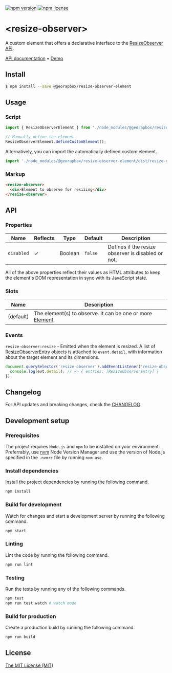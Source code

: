 [![npm version](https://img.shields.io/npm/v/@georapbox/resize-observer-element.svg)](https://www.npmjs.com/package/@georapbox/resize-observer-element)
[![npm license](https://img.shields.io/npm/l/@georapbox/resize-observer-element.svg)](https://www.npmjs.com/package/@georapbox/resize-observer-element)

[demo]: https://georapbox.github.io/resize-observer-element/
[license]: https://github.com/georapbox/resize-observer-element/blob/main/LICENSE
[changelog]: https://github.com/georapbox/resize-observer-element/blob/main/CHANGELOG.md

# &lt;resize-observer&gt;

A custom element that offers a declarative interface to the [ResizeObserver API](https://developer.mozilla.org/docs/Web/API/ResizeObserver).

[API documentation](#api) &bull; [Demo][demo]

## Install

```sh
$ npm install --save @georapbox/resize-observer-element
```

## Usage

### Script

```js
import { ResizeObserverElement } from './node_modules/@georapbox/resize-observer-element/dist/resize-observer.js';

// Manually define the element.
ResizeObserverElement.defineCustomElement();
```

Alternatively, you can import the automatically defined custom element.

```js
import './node_modules/@georapbox/resize-observer-element/dist/resize-observer-defined.js';
```

### Markup

```html
<resize-observer>
  <div>Element to observe for resizing</div>
</resize-observer>
```

## API

### Properties
| Name | Reflects | Type | Default | Description |
| ---- | -------- | ---- | ------- | ----------- |
| `disabled` | ✓ | Boolean | `false` | Defines if the resize observer is disabled or not. |

All of the above properties reflect their values as HTML attributes to keep the element's DOM representation in sync with its JavaScript state.

### Slots

| Name | Description |
| ---- | ----------- |
| (default) | The element(s) to observe. It can be one or more [Element](https://developer.mozilla.org/en-US/docs/Web/API/Element). |

### Events

`resize-observer:resize` - Emitted when the element is resized. A list of [ResizeObserverEntry](https://developer.mozilla.org/docs/Web/API/ResizeObserverEntry) objects is attached to `event.detail`, with information about the target element and its dimensions.

```js
document.querySelector('resize-observer').addEventListener('resize-observer:resize', evt => {
  console.log(evt.detail); // => { entries: [ResizeObserverEntry] }
});
```

## Changelog

For API updates and breaking changes, check the [CHANGELOG][changelog].

## Development setup

### Prerequisites

The project requires `Node.js` and `npm` to be installed on your environment. Preferrably, use [nvm](https://github.com/nvm-sh/nvm) Node Version Manager and use the version of Node.js specified in the `.nvmrc` file by running `nvm use`.

### Install dependencies

Install the project dependencies by running the following command.

```sh
npm install
```

### Build for development

Watch for changes and start a development server by running the following command.

```sh
npm start
```

### Linting

Lint the code by running the following command.

```sh
npm run lint
```

### Testing

Run the tests by running any of the following commands.

```sh
npm test
npm run test:watch # watch mode
```

### Build for production

Create a production build by running the following command.

```sh
npm run build
```

## License

[The MIT License (MIT)][license]
